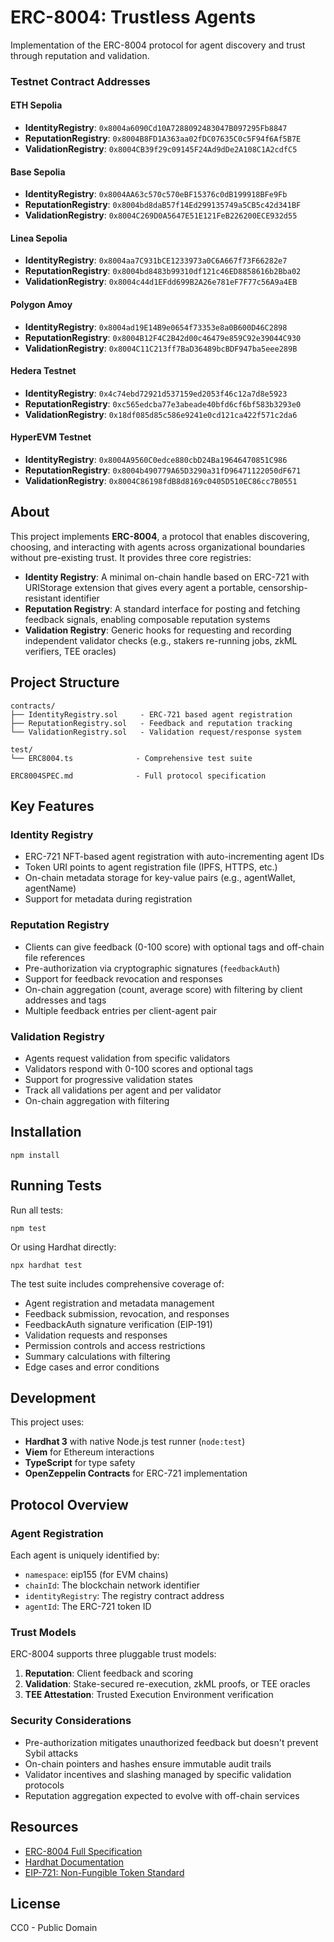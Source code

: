 # ERC-8004: Trustless Agents

Implementation of the ERC-8004 protocol for agent discovery and trust through reputation and validation.

### Testnet Contract Addresses

#### ETH Sepolia
- **IdentityRegistry**: `0x8004a6090Cd10A7288092483047B097295Fb8847`
- **ReputationRegistry**: `0x8004B8FD1A363aa02fDC07635C0c5F94f6Af5B7E`
- **ValidationRegistry**: `0x8004CB39f29c09145F24Ad9dDe2A108C1A2cdfC5`

#### Base Sepolia
- **IdentityRegistry**: `0x8004AA63c570c570eBF15376c0dB199918BFe9Fb`
- **ReputationRegistry**: `0x8004bd8daB57f14Ed299135749a5CB5c42d341BF`
- **ValidationRegistry**: `0x8004C269D0A5647E51E121FeB226200ECE932d55`

#### Linea Sepolia
- **IdentityRegistry**: `0x8004aa7C931bCE1233973a0C6A667f73F66282e7`
- **ReputationRegistry**: `0x8004bd8483b99310df121c46ED8858616b2Bba02`
- **ValidationRegistry**: `0x8004c44d1EFdd699B2A26e781eF7F77c56A9a4EB`

#### Polygon Amoy
- **IdentityRegistry**: `0x8004ad19E14B9e0654f73353e8a0B600D46C2898`
- **ReputationRegistry**: `0x8004B12F4C2B42d00c46479e859C92e39044C930`
- **ValidationRegistry**: `0x8004C11C213ff7BaD36489bcBDF947ba5eee289B`

#### Hedera Testnet
- **IdentityRegistry**: `0x4c74ebd72921d537159ed2053f46c12a7d8e5923`
- **ReputationRegistry**: `0xc565edcba77e3abeade40bfd6cf6bf583b3293e0`
- **ValidationRegistry**: `0x18df085d85c586e9241e0cd121ca422f571c2da6`

#### HyperEVM Testnet
- **IdentityRegistry**: `0x8004A9560C0edce880cbD24Ba19646470851C986`
- **ReputationRegistry**: `0x8004b490779A65D3290a31fD96471122050dF671`
- **ValidationRegistry**: `0x8004C86198fdB8d8169c0405D510EC86cc7B0551`

## About

This project implements **ERC-8004**, a protocol that enables discovering, choosing, and interacting with agents across organizational boundaries without pre-existing trust. It provides three core registries:

- **Identity Registry**: A minimal on-chain handle based on ERC-721 with URIStorage extension that gives every agent a portable, censorship-resistant identifier
- **Reputation Registry**: A standard interface for posting and fetching feedback signals, enabling composable reputation systems
- **Validation Registry**: Generic hooks for requesting and recording independent validator checks (e.g., stakers re-running jobs, zkML verifiers, TEE oracles)

## Project Structure

```
contracts/
├── IdentityRegistry.sol     - ERC-721 based agent registration
├── ReputationRegistry.sol   - Feedback and reputation tracking
└── ValidationRegistry.sol   - Validation request/response system

test/
└── ERC8004.ts              - Comprehensive test suite

ERC8004SPEC.md              - Full protocol specification
```

## Key Features

### Identity Registry
- ERC-721 NFT-based agent registration with auto-incrementing agent IDs
- Token URI points to agent registration file (IPFS, HTTPS, etc.)
- On-chain metadata storage for key-value pairs (e.g., agentWallet, agentName)
- Support for metadata during registration

### Reputation Registry
- Clients can give feedback (0-100 score) with optional tags and off-chain file references
- Pre-authorization via cryptographic signatures (`feedbackAuth`)
- Support for feedback revocation and responses
- On-chain aggregation (count, average score) with filtering by client addresses and tags
- Multiple feedback entries per client-agent pair

### Validation Registry
- Agents request validation from specific validators
- Validators respond with 0-100 scores and optional tags
- Support for progressive validation states
- Track all validations per agent and per validator
- On-chain aggregation with filtering

## Installation

```shell
npm install
```

## Running Tests

Run all tests:
```shell
npm test
```

Or using Hardhat directly:
```shell
npx hardhat test
```

The test suite includes comprehensive coverage of:
- Agent registration and metadata management
- Feedback submission, revocation, and responses
- FeedbackAuth signature verification (EIP-191)
- Validation requests and responses
- Permission controls and access restrictions
- Summary calculations with filtering
- Edge cases and error conditions

## Development

This project uses:
- **Hardhat 3** with native Node.js test runner (`node:test`)
- **Viem** for Ethereum interactions
- **TypeScript** for type safety
- **OpenZeppelin Contracts** for ERC-721 implementation

## Protocol Overview

### Agent Registration
Each agent is uniquely identified by:
- `namespace`: eip155 (for EVM chains)
- `chainId`: The blockchain network identifier
- `identityRegistry`: The registry contract address
- `agentId`: The ERC-721 token ID

### Trust Models
ERC-8004 supports three pluggable trust models:
1. **Reputation**: Client feedback and scoring
2. **Validation**: Stake-secured re-execution, zkML proofs, or TEE oracles
3. **TEE Attestation**: Trusted Execution Environment verification

### Security Considerations
- Pre-authorization mitigates unauthorized feedback but doesn't prevent Sybil attacks
- On-chain pointers and hashes ensure immutable audit trails
- Validator incentives and slashing managed by specific validation protocols
- Reputation aggregation expected to evolve with off-chain services

## Resources

- [ERC-8004 Full Specification](./ERC8004SPEC.md)
- [Hardhat Documentation](https://hardhat.org/docs)
- [EIP-721: Non-Fungible Token Standard](https://eips.ethereum.org/EIPS/eip-721)

## License

CC0 - Public Domain
